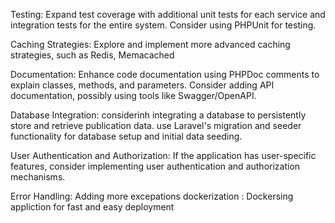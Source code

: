 
Testing:
Expand test coverage with additional unit tests for each service and integration tests for the entire system.
Consider using PHPUnit for testing.


Caching Strategies:
Explore and implement more advanced caching strategies, such as Redis, Memacached

Documentation:
Enhance code documentation using PHPDoc comments to explain classes, methods, and parameters.
Consider adding API documentation, possibly using tools like Swagger/OpenAPI.

Database Integration:
considerinh integrating a database to persistently store and retrieve publication data.
use Laravel's migration and seeder functionality for database setup and initial data seeding.

User Authentication and Authorization:
If the application has user-specific features, consider implementing user authentication and authorization mechanisms.

Error Handling: Adding more excepations
dockerization  : Dockersing appliction for fast and easy deployment 